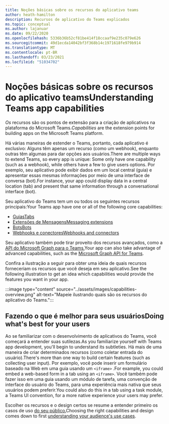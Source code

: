 ```yaml
---
title: Noções básicas sobre os recursos do aplicativo teams
author: heath-hamilton
description: Recursos de aplicativo do Teams explicados
ms.topic: conceptual
ms.author: lajanuar
ms.date: 09/22/2020
ms.openlocfilehash: 5336b36b52cf81be414f18ccaaf9e235c079e626
ms.sourcegitcommit: 49d1ecda14042bf3f368b14c1971618fe979b914
ms.translationtype: MT
ms.contentlocale: pt-BR
ms.lasthandoff: 03/23/2021
ms.locfileid: "51034702"
---
```

# <a name="understanding-teams-app-capabilities"></a><span data-ttu-id="675e3-103">Noções básicas sobre os recursos do aplicativo teams</span><span class="sxs-lookup"><span data-stu-id="675e3-103">Understanding Teams app capabilities</span></span>

<span data-ttu-id="675e3-104">*Os* recursos são os pontos de extensão para a criação de aplicativos na plataforma do Microsoft Teams.</span><span class="sxs-lookup"><span data-stu-id="675e3-104">*Capabilities* are the extension points for building apps on the Microsoft Teams platform.</span></span>

<span data-ttu-id="675e3-105">Há várias maneiras de estender o Teams, portanto, cada aplicativo é exclusivo: Alguns têm apenas um recurso (como um webhook), enquanto outras têm algumas para dar opções aos usuários.</span><span class="sxs-lookup"><span data-stu-id="675e3-105">There are multiple ways to extend Teams, so every app is unique: Some only have one capability (such as a webhook), while others have a few to give users options.</span></span> <span data-ttu-id="675e3-106">Por exemplo, seu aplicativo pode exibir dados em um local central (guia) e apresentar essas mesmas informações por meio de uma interface de conversa (bot).</span><span class="sxs-lookup"><span data-stu-id="675e3-106">For instance, your app could display data in a central location (tab) and present that same information through a conversational interface (bot).</span></span>

<span data-ttu-id="675e3-107">Seu aplicativo do Teams tem um ou todos os seguintes recursos principais:</span><span class="sxs-lookup"><span data-stu-id="675e3-107">Your Teams app have one or all of the following core capabilities:</span></span>

* [<span data-ttu-id="675e3-108">Guias</span><span class="sxs-lookup"><span data-stu-id="675e3-108">Tabs</span></span>](../tabs/what-are-tabs.md)
* [<span data-ttu-id="675e3-109">Extensões de Mensagens</span><span class="sxs-lookup"><span data-stu-id="675e3-109">Messaging extensions</span></span>](../messaging-extensions/what-are-messaging-extensions.md)
* [<span data-ttu-id="675e3-110">Bots</span><span class="sxs-lookup"><span data-stu-id="675e3-110">Bots</span></span>](../bots/what-are-bots.md)
* [<span data-ttu-id="675e3-111">Webhooks e conectores</span><span class="sxs-lookup"><span data-stu-id="675e3-111">Webhooks and connectors</span></span>](../webhooks-and-connectors/what-are-webhooks-and-connectors.md)

<span data-ttu-id="675e3-112">Seu aplicativo também pode tirar proveito dos recursos avançados, como a [API do Microsoft Graph para o Teams.](https://docs.microsoft.com/graph/teams-concept-overview)</span><span class="sxs-lookup"><span data-stu-id="675e3-112">Your app can also take advantage of advanced capabilities, such as the [Microsoft Graph API for Teams](https://docs.microsoft.com/graph/teams-concept-overview).</span></span>

<span data-ttu-id="675e3-113">Confira a ilustração a seguir para obter uma ideia de quais recursos forneceriam os recursos que você deseja em seu aplicativo.</span><span class="sxs-lookup"><span data-stu-id="675e3-113">See the following illustration to get an idea which capabilities would provide the features you want in your app.</span></span>

:::image type="content" source="../assets/images/capabilities-overview.png" alt-text="Mapeie ilustrando quais são os recursos do aplicativo do Teams.":::

## <a name="doing-whats-best-for-your-users"></a><span data-ttu-id="675e3-115">Fazendo o que é melhor para seus usuários</span><span class="sxs-lookup"><span data-stu-id="675e3-115">Doing what's best for your users</span></span>

<span data-ttu-id="675e3-116">Ao se familiarizar com o desenvolvimento de aplicativos do Teams, você começará a entender suas sutilezas.</span><span class="sxs-lookup"><span data-stu-id="675e3-116">As you familiarize yourself with Teams app development, you'll begin to understand its subtleties.</span></span> <span data-ttu-id="675e3-117">Há mais de uma maneira de criar determinados recursos (como coletar entrada do usuário).</span><span class="sxs-lookup"><span data-stu-id="675e3-117">There's more than one way to build certain features (such as collecting user input).</span></span> <span data-ttu-id="675e3-118">Por exemplo, você pode inserir um formulário baseado na Web em uma guia usando um `<iframe>` .</span><span class="sxs-lookup"><span data-stu-id="675e3-118">For example, you could embed a web-based form in a tab using an `<iframe>`.</span></span> <span data-ttu-id="675e3-119">Você também pode fazer isso em uma guia usando um módulo de tarefa, uma convenção de interface do usuário do Teams, para uma experiência mais nativa que seus usuários podem preferir.</span><span class="sxs-lookup"><span data-stu-id="675e3-119">You could also do this in a tab using a task module, a Teams UI convention, for a more native experience your users may prefer.</span></span>

<span data-ttu-id="675e3-120">Escolher os recursos e o design certos se resume a entender primeiro os casos de uso [do seu público.](../concepts/design/understand-use-cases.md)</span><span class="sxs-lookup"><span data-stu-id="675e3-120">Choosing the right capabilities and design comes down to first [understanding your audience's use cases](../concepts/design/understand-use-cases.md).</span></span>

